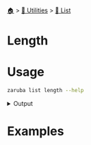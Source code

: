 <!--startTocHeader-->
[🏠](../../README.md) > [🔧 Utilities](../README.md) > [🧺 List](README.md)
# Length
<!--endTocHeader-->


# Usage

<!--startCode-->
```bash
zaruba list length --help
```
 
<details>
<summary>Output</summary>
 
```````
Get length of a jsonList

Usage:
  zaruba list length <jsonList> [flags]

Examples:

> zaruba list length '["🍊","🍓","🍇"]'
3


Flags:
  -h, --help   help for length
```````
</details>
<!--endCode-->

# Examples



<!--startTocSubTopic-->
<!--endTocSubTopic-->